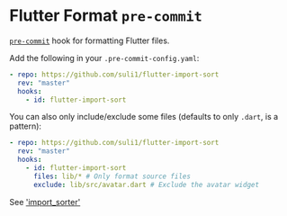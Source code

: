# Flutter Format `pre-commit`

[`pre-commit`](https://pre-commit.com) hook for formatting Flutter files.

Add the following in your `.pre-commit-config.yaml`:
```yaml
- repo: https://github.com/suli1/flutter-import-sort
  rev: "master"
  hooks:
    - id: flutter-import-sort
```

You can also only include/exclude some files (defaults to only `.dart`, is a pattern):

```yaml
- repo: https://github.com/suli1/flutter-import-sort
  rev: "master"
  hooks:
    - id: flutter-import-sort
      files: lib/* # Only format source files
      exclude: lib/src/avatar.dart # Exclude the avatar widget
```

See ['import_sorter'](https://github.com/fluttercommunity/import_sorter)